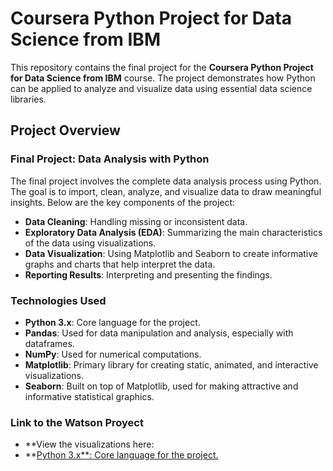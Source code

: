 # Coursera Python Project for Data Science from IBM

This repository contains the final project for the **Coursera Python Project for Data Science from IBM** course. The project demonstrates how Python can be applied to analyze and visualize data using essential data science libraries.

## Project Overview

### Final Project: Data Analysis with Python

The final project involves the complete data analysis process using Python. The goal is to import, clean, analyze, and visualize data to draw meaningful insights. Below are the key components of the project:

- **Data Cleaning**: Handling missing or inconsistent data.
- **Exploratory Data Analysis (EDA)**: Summarizing the main characteristics of the data using visualizations.
- **Data Visualization**: Using Matplotlib and Seaborn to create informative graphs and charts that help interpret the data.
- **Reporting Results**: Interpreting and presenting the findings.

### Technologies Used

- **Python 3.x**: Core language for the project.
- **Pandas**: Used for data manipulation and analysis, especially with dataframes.
- **NumPy**: Used for numerical computations.
- **Matplotlib**: Primary library for creating static, animated, and interactive visualizations.
- **Seaborn**: Built on top of Matplotlib, used for making attractive and informative statistical graphics.

### Link to the Watson Proyect

- **View the visualizations here: 
- **[Python 3.x**: Core language for the project.](https://eu-de.dataplatform.cloud.ibm.com/analytics/notebooks/v2/0fb441d5-6780-43bf-8ac7-4b823c5a147c/view?access_token=c6766f450528abaf31a7469bfa213a9c6dba489001140a6c045965174c18eacd)
